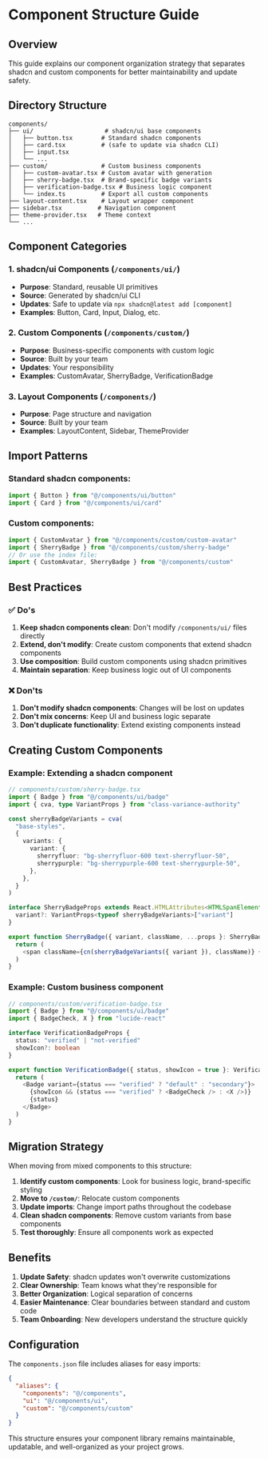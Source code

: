# Component Structure Guide

## Overview

This guide explains our component organization strategy that separates shadcn and custom components for better maintainability and update safety.

## Directory Structure

```
components/
├── ui/                    # shadcn/ui base components
│   ├── button.tsx        # Standard shadcn components
│   ├── card.tsx          # (safe to update via shadcn CLI)
│   ├── input.tsx
│   └── ...
├── custom/               # Custom business components
│   ├── custom-avatar.tsx # Custom avatar with generation
│   ├── sherry-badge.tsx  # Brand-specific badge variants
│   ├── verification-badge.tsx # Business logic component
│   └── index.ts          # Export all custom components
├── layout-content.tsx    # Layout wrapper component
├── sidebar.tsx          # Navigation component
├── theme-provider.tsx   # Theme context
└── ...
```

## Component Categories

### 1. **shadcn/ui Components** (`/components/ui/`)
- **Purpose**: Standard, reusable UI primitives
- **Source**: Generated by shadcn/ui CLI
- **Updates**: Safe to update via `npx shadcn@latest add [component]`
- **Examples**: Button, Card, Input, Dialog, etc.

### 2. **Custom Components** (`/components/custom/`)
- **Purpose**: Business-specific components with custom logic
- **Source**: Built by your team
- **Updates**: Your responsibility
- **Examples**: CustomAvatar, SherryBadge, VerificationBadge

### 3. **Layout Components** (`/components/`)
- **Purpose**: Page structure and navigation
- **Source**: Built by your team
- **Examples**: LayoutContent, Sidebar, ThemeProvider

## Import Patterns

### Standard shadcn components:
```typescript
import { Button } from "@/components/ui/button"
import { Card } from "@/components/ui/card"
```

### Custom components:
```typescript
import { CustomAvatar } from "@/components/custom/custom-avatar"
import { SherryBadge } from "@/components/custom/sherry-badge"
// Or use the index file:
import { CustomAvatar, SherryBadge } from "@/components/custom"
```

## Best Practices

### ✅ Do's

1. **Keep shadcn components clean**: Don't modify `/components/ui/` files directly
2. **Extend, don't modify**: Create custom components that extend shadcn components
3. **Use composition**: Build custom components using shadcn primitives
4. **Maintain separation**: Keep business logic out of UI components

### ❌ Don'ts

1. **Don't modify shadcn components**: Changes will be lost on updates
2. **Don't mix concerns**: Keep UI and business logic separate
3. **Don't duplicate functionality**: Extend existing components instead

## Creating Custom Components

### Example: Extending a shadcn component

```typescript
// components/custom/sherry-badge.tsx
import { Badge } from "@/components/ui/badge"
import { cva, type VariantProps } from "class-variance-authority"

const sherryBadgeVariants = cva(
  "base-styles",
  {
    variants: {
      variant: {
        sherryfluor: "bg-sherryfluor-600 text-sherryfluor-50",
        sherrypurple: "bg-sherrypurple-600 text-sherrypurple-50",
      },
    },
  }
)

interface SherryBadgeProps extends React.HTMLAttributes<HTMLSpanElement> {
  variant?: VariantProps<typeof sherryBadgeVariants>["variant"]
}

export function SherryBadge({ variant, className, ...props }: SherryBadgeProps) {
  return (
    <span className={cn(sherryBadgeVariants({ variant }), className)} {...props} />
  )
}
```

### Example: Custom business component

```typescript
// components/custom/verification-badge.tsx
import { Badge } from "@/components/ui/badge"
import { BadgeCheck, X } from "lucide-react"

interface VerificationBadgeProps {
  status: "verified" | "not-verified"
  showIcon?: boolean
}

export function VerificationBadge({ status, showIcon = true }: VerificationBadgeProps) {
  return (
    <Badge variant={status === "verified" ? "default" : "secondary"}>
      {showIcon && (status === "verified" ? <BadgeCheck /> : <X />)}
      {status}
    </Badge>
  )
}
```

## Migration Strategy

When moving from mixed components to this structure:

1. **Identify custom components**: Look for business logic, brand-specific styling
2. **Move to `/custom/`**: Relocate custom components
3. **Update imports**: Change import paths throughout the codebase
4. **Clean shadcn components**: Remove custom variants from base components
5. **Test thoroughly**: Ensure all components work as expected

## Benefits

1. **Update Safety**: shadcn updates won't overwrite customizations
2. **Clear Ownership**: Team knows what they're responsible for
3. **Better Organization**: Logical separation of concerns
4. **Easier Maintenance**: Clear boundaries between standard and custom code
5. **Team Onboarding**: New developers understand the structure quickly

## Configuration

The `components.json` file includes aliases for easy imports:

```json
{
  "aliases": {
    "components": "@/components",
    "ui": "@/components/ui",
    "custom": "@/components/custom"
  }
}
```

This structure ensures your component library remains maintainable, updatable, and well-organized as your project grows. 